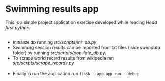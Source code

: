 # Swimming results app

This is a simple project application exercise developed while reading _Head first python_. <br> <br>
- Initialize db running *src/scripts/init_db.py*
- Swimming session results can be imported from txt files (iside _swimdata_ folder) by running *src/scripts/populate_db.py*. <br>
- To scrape world record results from wikipedia run *src/scripts/scrape_records.py* <br><br>
- Finally to run the application run `flask --app app run --debug`
